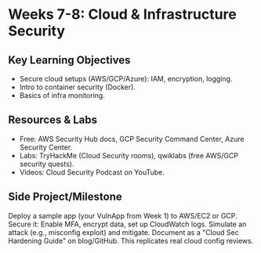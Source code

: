 # Weeks 7-8: Cloud & Infrastructure Security

## Key Learning Objectives
- Secure cloud setups (AWS/GCP/Azure): IAM, encryption, logging.
- Intro to container security (Docker).
- Basics of infra monitoring.

## Resources & Labs
- Free: AWS Security Hub docs, GCP Security Command Center, Azure Security Center.
- Labs: TryHackMe (Cloud Security rooms), qwiklabs (free AWS/GCP security quests).
- Videos: Cloud Security Podcast on YouTube.

## Side Project/Milestone
Deploy a sample app (your VulnApp from Week 1) to AWS/EC2 or GCP. Secure it: Enable MFA, encrypt data, set up CloudWatch logs. Simulate an attack (e.g., misconfig exploit) and mitigate. Document as a "Cloud Sec Hardening Guide" on blog/GitHub. This replicates real cloud config reviews.

